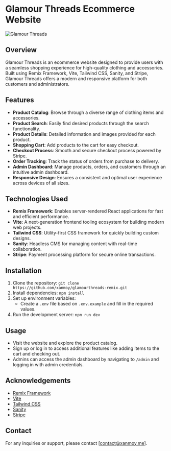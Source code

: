 # Glamour Threads Ecommerce Website
![Glamour Threads](https://ideogram.ai/api/images/direct/6dRV1ia6TYOqCxPzxAltVA.png)
## Overview
Glamour Threads is an ecommerce website designed to provide users with a seamless shopping experience for high-quality clothing and accessories. Built using Remix Framework, Vite, Tailwind CSS, Sanity, and Stripe, Glamour Threads offers a modern and responsive platform for both customers and administrators.

## Features
- **Product Catalog**: Browse through a diverse range of clothing items and accessories.
- **Product Search**: Easily find desired products through the search functionality.
- **Product Details**: Detailed information and images provided for each product.
- **Shopping Cart**: Add products to the cart for easy checkout.
- **Checkout Process**: Smooth and secure checkout process powered by Stripe.
- **Order Tracking**: Track the status of orders from purchase to delivery.
- **Admin Dashboard**: Manage products, orders, and customers through an intuitive admin dashboard.
- **Responsive Design**: Ensures a consistent and optimal user experience across devices of all sizes.

## Technologies Used
- **Remix Framework**: Enables server-rendered React applications for fast and efficient performance.
- **Vite**: A next-generation frontend tooling ecosystem for building modern web projects.
- **Tailwind CSS**: Utility-first CSS framework for quickly building custom designs.
- **Sanity**: Headless CMS for managing content with real-time collaboration.
- **Stripe**: Payment processing platform for secure online transactions.

## Installation
1. Clone the repository: `git clone https://github.com/xanmoy/glamourthreads-remix.git`
2. Install dependencies: `npm install`
3. Set up environment variables:
   - Create a `.env` file based on `.env.example` and fill in the required values.
4. Run the development server: `npm run dev`

## Usage
- Visit the website and explore the product catalog.
- Sign up or log in to access additional features like adding items to the cart and checking out.
- Admins can access the admin dashboard by navigating to `/admin` and logging in with admin credentials.


## Acknowledgements
- [Remix Framework](https://remix.run/)
- [Vite](https://vitejs.dev/)
- [Tailwind CSS](https://tailwindcss.com/)
- [Sanity](https://www.sanity.io/)
- [Stripe](https://stripe.com/)

## Contact
For any inquiries or support, please contact [contact@xanmoy.me].
